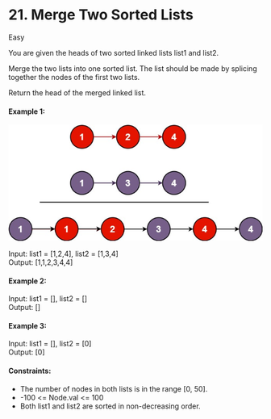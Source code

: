# 21. Merge Two Sorted Lists
Easy

You are given the heads of two sorted linked lists list1 and list2.

Merge the two lists into one sorted list. The list should be made by splicing together the nodes of the first two lists.

Return the head of the merged linked list.

 

#### Example 1:
<img src="merge_ex1.jpg" alt="hint" style="max-width: 100%; height: auto;"/>

Input: list1 = [1,2,4], list2 = [1,3,4]  
Output: [1,1,2,3,4,4]
#### Example 2:

Input: list1 = [], list2 = []  
Output: []
#### Example 3:

Input: list1 = [], list2 = [0]  
Output: [0]
 

#### Constraints:

- The number of nodes in both lists is in the range [0, 50].
- -100 <= Node.val <= 100
- Both list1 and list2 are sorted in non-decreasing order.